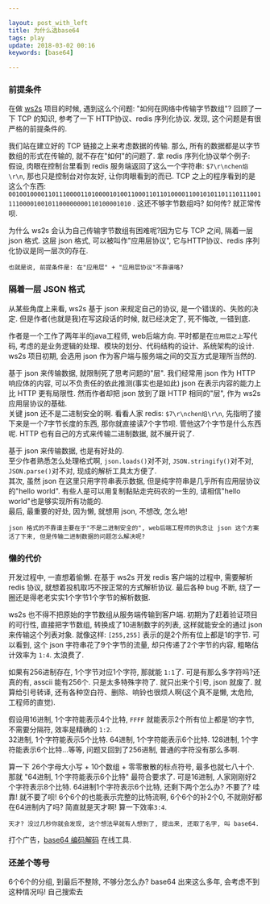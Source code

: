 ```yaml
---

layout: post_with_left
title: 为什么选base64
tags: play
update: 2018-03-02 00:16
keywords: [base64]

---
```


### 前提条件
在做 [ws2s](https://github.com/playlay/ws2s) 项目的时候, 遇到这么个问题: "如何在网络中传输字节数组"? 回顾了一下 TCP 的知识, 参考了一下 HTTP协议、redis 序列化协议. 发现, 这个问题是有很严格的前提条件的.     

我们站在建立好的 TCP 链接之上来考虑数据的传输. 那么, 所有的数据都是以字节数组的形式在传输的, 就不存在"如何"的问题了. 拿 redis 序列化协议举个例子:     
假设, 肉眼在控制台里看到 redis 服务端返回了这么一个字符串: `$7\r\nchen焰\r\n`, 那也只是控制台对你友好, 让你肉眼看到的而已. TCP 之上的程序看到的是这么个东西: `00100100001101110000110100001010011000110110100001100101011011101110011110000100101100000000110100001010` . 这还不够字节数组吗? 如何传? 就正常传呗. 

为什么 ws2s 会认为自己传输字节数组有困难呢?因为它与 TCP 之间, 隔着一层 json 格式. 这层 json 格式, 可以被叫作"应用层协议", 它与HTTP协议、redis 序列化协议是同一层次的存在. 

```
也就是说, 前提条件是: 在"应用层" + "应用层协议"不靠谱咯?
```

### 隔着一层 JSON 格式
从某些角度上来看, ws2s 基于 json 来规定自己的协议, 是一个错误的、失败的决定. 但是作者(也就是我)在写这段话的时候, 就已经决定了, 死不悔改, 一错到底.   

作者是一个工作了两年半的java工程师, web后端方向. 平时都是在`应用层之上`写代码, 考虑的是业务逻辑的处理、模块的划分、代码结构的设计、系统架构的设计. ws2s 项目初期, 会选用 json 作为客户端与服务端之间的交互方式是理所当然的.     

基于 json 来传输数据, 就限制死了思考问题的"层". 我们经常用 json 作为 HTTP 响应体的内容, 可以不负责任的依此推测(事实也是如此) json 在表示内容的能力上比 HTTP 更有局限性. 然而作者却把 json 放到了跟 HTTP 相同的"层", 作为 ws2s 应用层协议的基础.     
关键 json 还不是二进制安全的啊. 看看人家 redis: `$7\r\nchen焰\r\n`, 先指明了接下来是一个7字节长度的东西, 那你就直接读7个字节呗. 管他这7个字节是什么东西呢. HTTP 也有自己的方式来传输二进制数据, 就不展开说了.     

基于 json 来传输数据, 也是有好处的.     
至少作者熟悉怎么处理格式啊, `json.loads()`对不对, `JSON.stringify()`对不对, `JSON.parse()`对不对, 现成的解析工具太方便了.     
其次, 虽然 json 在这里只用字符串表示数据, 但是纯字符串是几乎所有应用层协议的"hello world". 有些人是可以用复制黏贴走完码农的一生的, 请相信"hello world"也是够实现所有功能的.    
最后, 最重要的好处, 因为懒, 就想用 json, 不想改, 怎么地!    

```
json 格式的不靠谱主要在于"不是二进制安全的", web后端工程师的执念让 json 这个方案活了下来, 但是传输二进制数据的问题怎么解决呢?
```

### 懒的代价

开发过程中, 一直想着偷懒. 在基于 ws2s 开发 redis 客户端的过程中, 需要解析 redis 协议, 就想着投机取巧不按正常的方式解析协议. 最后各种 bug 不断, 绕了一圈还是得老老实实1个字节1个字节的解析数据.     

ws2s 也不得不把原始的字节数组从服务端传输到客户端. 初期为了赶着验证项目的可行性, 直接把字节数组, 转换成了10进制数字的列表, 这样就能安全的通过 json 来传输这个列表对象. 就像这样: `[255,255]` 表示的是2个所有位上都是1的字节. 可以看到, 这个 json 字符串花了9个字节的流量, 却只传递了2个字节的内容, 粗略估计效率为 `1:4`. 太浪费了.       

如果有256进制存在, 1个字节对应1个字符, 那就能 `1:1`了. 可是有那么多字符吗?还真的有, asscii 能有256个. 只是太多特殊字符了. 就只出来个引号, json 就废了. 就算给引号转译, 还有各种空白符、删除、响铃也很烦人啊(这个真不是懒, 太危险, 工程师的直觉).   

假设用16进制, 1个字符能表示4个比特, `FFFF` 就能表示2个所有位上都是1的字节, 不需要分隔符, 效率是精确的 `1:2`.     
32进制, 1个字符能表示5个比特. 64进制, 1个字符能表示6个比特. 128进制, 1个字符能表示6个比特...等等, 问题又回到了256进制, 普通的字符没有那么多啊.     

算一下 26个字母大小写 + 10个数组 + 零零散散的标点符号, 最多也就七八十个. 那就 "64进制, 1个字符能表示6个比特" 最符合要求了. 可是16进制, 人家刚刚好2个字符表示8个比特. 64进制1个字符表示6个比特, 还剩下两个怎么办? 不要了? 哇靠! 就不要了呗! 6个6个的也能表示完整的比特流啊, 6个6个的补2个0, 不就刚好都在64进制内了吗? 简直就是天才啊! 算一下效率`3:4`.

```
天才? 没过几秒你就会发现, 这个想法早就有人想到了, 提出来, 还取了名字, 叫 base64.
```
打个广告，[base64 编码解码](https://feling.io/base64/) 在线工具.    

### 还差个等号
6个6个的分组, 到最后不整除, 不够分怎么办? base64 出来这么多年, 会考虑不到这种情况吗! 自己搜索去